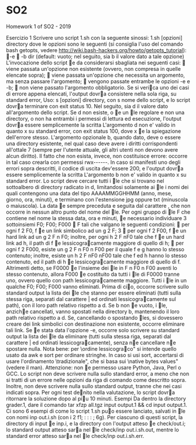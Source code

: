 # SO2
Homework 1 of SO2 - 2019


Esercizio 1
Scrivere uno script 1.sh con la seguente sinossi:
1.sh [opzioni] directory
dove le opzioni sono le seguenti (si consiglia l'uso del comando bash getopts,
vedere http://wiki.bash-hackers.org/howto/getopts_tutorial):
 -e
 -b dir (default: vuoto; nel seguito, sia b il valore dato a tale opzione)
L'invocazione dello script e da considerarsi sbagliata nei seguenti casi:
 viene passata un'opzione non esistente (ovvero, non compresa in quelle
elencate sopra);
 viene passata un'opzione che necessita un argomento, ma senza passare
l'argomento;
 vengono passate entrambe le opzioni -e e -b;
 non viene passato l'argomento obbligatorio.
Se si verica uno dei casi di errore appena elencati, l'output dovra consistere
nella sola riga, su standard error, Uso: s [opzioni] directory, con s nome
dello script, e lo script dovra terminare con exit status 10.
Nel seguito, sia d il valore dato all'argomento dello script. Se d non esiste, o
e un le regolare e non una directory, o non ha entrambi i permessi di lettura ed
esecuzione, l'output dovra essere semplicemente la scritta L'argomento d non
e' valido in quanto x su standard error, con exit status 100, dove x e la
spiegazione dell'errore stesso. L'argomento opzionale b, quando dato, deve o
essere una directory esistente, nel qual caso deve avere i diritti corrispondenti
all'ottale 7 (sempre per l'utente attuale, gli altri utenti non devono avere alcun
diritto). Il fatto che non esista, invece, non costituisce errore: occorre in tal
caso crearla con permessi rwx------. In caso si manifesti uno degli errori sopra
descritti, il codice di uscita dev'essere 200, e l'output dovra essere semplicemente
la scritta L'argomento b non e' valido in quanto x su standard error.
Lo script deve cercare tutti i le che si trovano nel sottoalbero di directory
radicato in d, limitandosi solamente ai le i nomi dei quali contengono una data
del tipo AAAAMMGGHHMM (anno, mese, giorno, ora, minuti), e terminano
con l'estensione jpg oppure txt (minuscola o maiuscola). La data e sempre
preceduta e seguita dal carattere , che non occorre in nessun altro punto del
nome del le. Per ogni gruppo di le F che contiene nel nome la stessa data,
ora e minuti, e necessario individuare 3 sottoinsiemi F0; F00; F000  F tali che
valgano le seguenti condizioni:
 per ogni f 2 F0, f e un link simbolico ad un g 2 F;
3
 per ogni f 2 F00, f e un hard link ad un g 2 F n F0; inoltre, per ogni
h 2 F nF0 tale che f e un hard link ad h, il path di f e lessicogracamente
maggiore di quello di h;
 per ogni f 2 F000, esiste un g 2 F n F0 n F00 per il quale f e g hanno lo
stesso contenuto; inoltre, esiste un h 2 F nF0 nF00 tale che f ed h hanno lo
stesso contenuto, ed il path di h e lessicogracamente maggiore di quello
di f. Altrimenti detto, se F0000 e l'insieme dei le in F n F0 n F00 aventi lo
stesso contenuto, allora F000 e costituito da tutti i le di F0000 tranne uno,
ovvero quello con path lessicogracamente maggiore.
Tutti i le in un qualche F0; F00; F000 vanno eliminati. Prima di cio, occorre
scrivere sullo standard output la lista dei le che stanno per essere eliminati
(tutti sulla stessa riga, separati dal carattere | ed ordinati lessicogracamente
sul path), con il loro path relativo rispetto a d.
Se b non e vuoto, i le, anziche cancellati, vanno spostati nella directory b,
mantenendo il loro path relativo rispetto a d.
Se, cancellando o spostando les, si dovessero creare dei link simbolici con
destinazione non esistente, occorre eliminare tali link.
Se e stata data l'opzione -e, occorre solo scrivere su standard output la lista
dei le da eliminare (tutti sulla stessa riga, separati dal carattere | ed ordinati
lessicogracamente), senza ne cancellare ne spostare nulla.
Nota bene: per \ordine lessicograco" si intende quello usato da awk e sort
per ordinare stringhe. In caso si usi sort, accertarsi di usare l'ordinamento
\tradizionale", che si basa sui \native bytes values" (vedere il man).
Attenzione: non e permesso usare Python, Java, Perl o GCC. Lo script non
deve scrivere nulla sullo standard error, a meno che non si tratti di un errore nelle
opzioni da riga di comando come descritto sopra. Inoltre, non deve scrivere nulla
sullo standard output, tranne che nei casi indicati sopra. Per ogni test denito
nella valutazione, lo script dovra ritornare la soluzione dopo al piu 10 minuti.
Esempi
Da dentro la directory grader.1, dare il comando tar xfzp all.tgz
input output.1 && cd input output.1. Ci sono 6 esempi di come lo script
1.sh puo essere lanciato, salvati in le con nomi inp out.i.sh (con i 2
f1; : : : ; 6g). Per ciascuno di questi script, la directory di input e inp.i, e la
directory con l'output atteso e check/out.i; lo standard output atteso sara nel
le check/inp out.i.sh.out, mentre lo standard error atteso sara nel le
check/inp out.i.sh.err.
